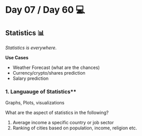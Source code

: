 # Day 07 / Day 60 💻
## Statistics 📊
*Statistics is everywhere.*

**Use Cases**
* Weather Forecast (what are the chances)
* Currency/crypto/shares prediction
* Salary prediction

### **1. Languauge of Statistics****
Graphs, Plots, visualizations

What are the aspect of statistics in the following?
1. Average income a specific country or job sector
2. Ranking of cities based on population, income, religion etc.
